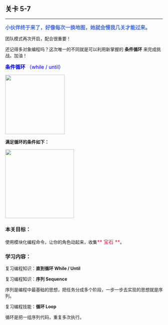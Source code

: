 ## 关卡 5-7

------
<font color=#4169E1 size=3>**小伙伴终于来了，好像每次一换地图，她就会慢我几关才能过来。**</font>

团队模式再次开启，配合很重要！

还记得多对象编程吗？这次唯一的不同就是可以利用新掌握的 **条件循环** 来完成挑战。加油！

<font color=#0000FF size=3>**条件循环** （while / until）</font>

<img src="./scene/image/while_until_list.png" width = "190" alt="" align=center /> 

**满足循环的条件如下：**

<img src="./scene/image/while_until_condition_list.png" width = "220" alt="" align=center /> 
 
### 本关目标：
使用模块化编程命令，让你的角色动起来，收集<font color=#DC143C size=3>** 宝石 **</font>。

### 学习内容：
复习编程知识：**直到循环 While / Until**

复习编程知识：**序列 Sequence**

序列是编程中最基础的思想，把任务分成多个阶段，一步一步去实现的思想就是序列。

复习编程技能：**循环 Loop**

循环是把一组序列代码，重复多次执行。
